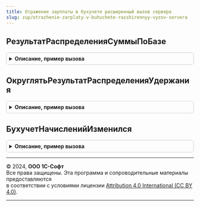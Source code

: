 ```yaml
---
title: Отражение зарплаты в бухучете расширенный вызов сервера
slug: zup/otrazhenie-zarplaty-v-buhuchete-rasshirennyy-vyzov-servera
---
```



## РезультатРаспределенияСуммыПоБазе
<details style="margin: 1em 0; padding: 0.5em; border: 1px solid #ccc; border-radius: 6px;">

<summary style="font-weight: bold; cursor: pointer;">Описание, пример вызова</summary>

```bsl

// Пропорционально распределяет сумму, изменяя значения в колонках базы
// так, чтобы итог совпадал с переданным значением.
//
// Параметры:
//  Сумма - Число - сумма, которую надо разнести;
//  База - фиксированный массив структур или фиксированный массив фиксированных структур, по которым разносится сумма;
//  ИмяКлючаСуммы- Строка - Имя ключа структуры с суммой в базе;
//  Точность - Число - точность округления при расчетах. Необязателен.
// Возвращаемое значение
//	Фиксированный массив фиксированных структур.
//
Функция РезультатРаспределенияСуммыПоБазе(Сумма, База, ИмяКлючаСуммы, Точность = 2) Экспорт
```

Пример вызова
```bsl
Результат = ОтражениеЗарплатыВБухучетеРасширенныйВызовСервера.РезультатРаспределенияСуммыПоБазе(Сумма, База, ИмяКлючаСуммы, Точность);
```
</details>

## ОкруглятьРезультатРаспределенияУдержания
<details style="margin: 1em 0; padding: 0.5em; border: 1px solid #ccc; border-radius: 6px;">

<summary style="font-weight: bold; cursor: pointer;">Описание, пример вызова</summary>

```bsl

// Получает значение свойства удержания - ОкруглятьРезультатРаспределения
//
Функция ОкруглятьРезультатРаспределенияУдержания(Удержание) Экспорт
```

Пример вызова
```bsl
Результат = ОтражениеЗарплатыВБухучетеРасширенныйВызовСервера.ОкруглятьРезультатРаспределенияУдержания(Удержание) 
```
</details>

## БухучетНачисленийИзменился
<details style="margin: 1em 0; padding: 0.5em; border: 1px solid #ccc; border-radius: 6px;">

<summary style="font-weight: bold; cursor: pointer;">Описание, пример вызова</summary>

```bsl

Функция БухучетНачисленийИзменился(Знач Коллекция1, Знач Коллекция2) Экспорт
```

Пример вызова
```bsl
Результат = ОтражениеЗарплатыВБухучетеРасширенныйВызовСервера.БухучетНачисленийИзменился(Коллекция1, Коллекция2) 
```
</details>

---

© 2024, **ООО 1С-Софт**  
Все права защищены. Эта программа и сопроводительные материалы предоставляются  
в соответствии с условиями лицензии [Attribution 4.0 International (CC BY 4.0)](https://creativecommons.org/licenses/by/4.0/legalcode).

---
